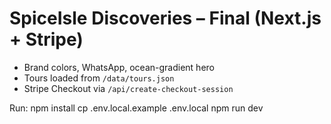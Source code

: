 
# SpiceIsle Discoveries – Final (Next.js + Stripe)
- Brand colors, WhatsApp, ocean-gradient hero
- Tours loaded from `/data/tours.json`
- Stripe Checkout via `/api/create-checkout-session`

Run:
npm install
cp .env.local.example .env.local
npm run dev
